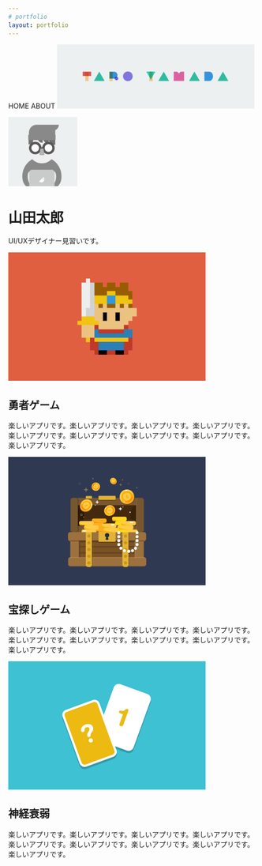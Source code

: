 ```yaml
---
# portfolio
layout: portfolio
---
```


<!--
![太郎のアイコン](taro.png)
-->

HOME ABOUT
<img src="header.png" width="400" height="130" alt="ヘッダー画像">

<img src="taro.png" width="140" height="140" alt="太郎のアイコン">

山田太郎
=======

UI/UXデザイナー見習いです。

<img src="work1.png" width="400" height="260" alt="勇者ゲーム">

## 勇者ゲーム

楽しいアプリです。楽しいアプリです。楽しいアプリです。楽しいアプリです。楽しいアプリです。楽しいアプリです。楽しいアプリです。楽しいアプリです。楽しいアプリです。

<img src="work2.png" width="400" height="260" alt="勇者ゲーム">

## 宝探しゲーム

楽しいアプリです。楽しいアプリです。楽しいアプリです。楽しいアプリです。楽しいアプリです。楽しいアプリです。楽しいアプリです。楽しいアプリです。楽しいアプリです。

<img src="work3.png" width="400" height="260" alt="勇者ゲーム">

## 神経衰弱

楽しいアプリです。楽しいアプリです。楽しいアプリです。楽しいアプリです。楽しいアプリです。楽しいアプリです。楽しいアプリです。楽しいアプリです。楽しいアプリです。


